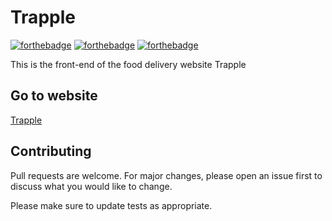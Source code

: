 # Trapple

[![forthebadge](https://forthebadge.com/images/badges/uses-html.svg)](https://forthebadge.com)
[![forthebadge](https://forthebadge.com/images/badges/uses-css.svg)](https://forthebadge.com)
[![forthebadge](https://forthebadge.com/images/badges/uses-js.svg)](https://forthebadge.com)

This is the front-end of the food delivery website Trapple

## Go to website

 [Trapple](https://hhhrrrttt222111.github.io/Trapple/)



## Contributing
Pull requests are welcome. For major changes, please open an issue first to discuss what you would like to change.

Please make sure to update tests as appropriate.

